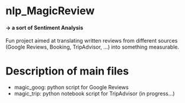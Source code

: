 # nlp_MagicReview
#### -> a sort of Sentiment Analysis

Fun project aimed at translating written reviews from different sources (Google Reviews, Booking, TripAdvisor, ...) into something measurable. 

# Description of main files
- magic_goog: python script for Google Reviews
- magic_trip: python notebook script for TripAdvisor (in progress...)
